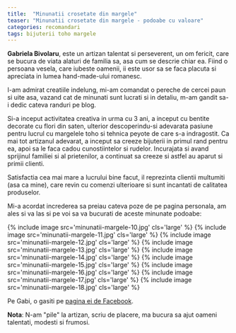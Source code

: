 ```yaml
---
title:  "Minunatii crosetate din margele"
teaser: "Minunatii crosetate din margele - podoabe cu valoare"
categories: recomandari
tags: bijuterii toho margele
---
```

**Gabriela Bivolaru**, este un artizan talentat si perseverent, un om fericit, care se bucura de viata alaturi de familia sa, asa cum se descrie chiar ea.
Fiind o persoana vesela, care iubeste oamenii, ii este usor sa se faca placuta si apreciata in lumea hand-made-ului romanesc.

I-am admirat creatiile indelung, mi-am comandat o pereche de cercei paun si uite asa, vazand cat de minunati sunt lucrati si in detaliu, m-am gandit sa-i dedic cateva randuri pe blog.

Si-a inceput activitatea creativa in urma cu 3 ani, a inceput cu bentite decorate cu flori din saten, ulterior descoperindu-si adevarata pasiune pentru lucrul cu margelele toho si tehnica peyote de care s-a indragostit.
Ca mai tot artizanul adevarat, a inceput sa creeze bijuterii in primul rand pentru ea, apoi sa le faca cadou cunostiintelor si rudelor. Incurajata si avand sprijinul familiei si al prietenilor, a continuat sa creeze si astfel au aparut si primii clienti.

Satisfactia cea mai mare a lucrului bine facut, il reprezinta clientii multumiti (asa ca mine), care revin cu comenzi ulterioare si sunt incantati de calitatea produselor.

Mi-a acordat increderea sa preiau cateva poze de pe pagina personala, am ales si va las si pe voi sa va bucurati de aceste minunate podoabe:

{% include image src='minunatii-margele-10.jpg' cls='large' %}
{% include image src='minunatii-margele-11.jpg' cls='large' %}
{% include image src='minunatii-margele-12.jpg' cls='large' %}
{% include image src='minunatii-margele-13.jpg' cls='large' %}
{% include image src='minunatii-margele-14.jpg' cls='large' %}
{% include image src='minunatii-margele-15.jpg' cls='large' %}
{% include image src='minunatii-margele-16.jpg' cls='large' %}
{% include image src='minunatii-margele-17.jpg' cls='large' %}
{% include image src='minunatii-margele-18.jpg' cls='large' %}

Pe Gabi, o gasiti pe [pagina ei de Facebook](https://www.facebook.com/gabriela.bivolaru.9).

**Nota**: N-am "pile" la artizan, scriu de placere, ma bucura sa ajut oameni talentati, modesti si frumosi.
